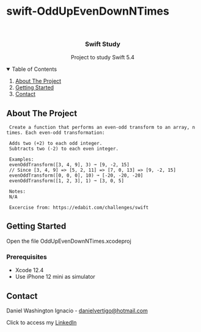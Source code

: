 # swift-OddUpEvenDownNTimes

<!-- PROJECT LOGO -->
<br />
<p align="center">

  <h3 align="center">Swift Study</h3>
  <p align="center">
    Project to study Swift 5.4
  </p>
</p>



<!-- TABLE OF CONTENTS -->
<details open="open">
  <summary>Table of Contents</summary>
  <ol>
    <li>
      <a href="#about-the-project">About The Project</a>
    </li>
    <li>
      <a href="#getting-started">Getting Started</a>
    </li>
    <li><a href="#contact">Contact</a></li>
  </ol>
</details>



<!-- ABOUT THE PROJECT -->
## About The Project
 
  
     Create a function that performs an even-odd transform to an array, n times. Each even-odd transformation:
     
     Adds two (+2) to each odd integer.
     Subtracts two (-2) to each even integer.
     
     Examples:
     evenOddTransform([3, 4, 9], 3) ➞ [9, -2, 15]
     // Since [3, 4, 9] => [5, 2, 11] => [7, 0, 13] => [9, -2, 15]
     evenOddTransform([0, 0, 0], 10) ➞ [-20, -20, -20]
     evenOddTransform([1, 2, 3], 1) ➞ [3, 0, 5]
     
     Notes:
     N/A

     Excercise from: https://edabit.com/challenges/swift


<!-- GETTING STARTED -->
## Getting Started

Open the file OddUpEvenDownNTimes.xcodeproj 

### Prerequisites

* Xcode 12.4
* Use iPhone 12 mini as simulator 

<!-- CONTACT -->
## Contact

Daniel Washington Ignacio - danielvertigo@hotmail.com

Click to access my [LinkedIn](https://www.linkedin.com/in/daniel-washington-ignacio-ab439b164/)
